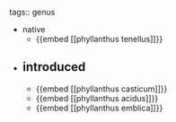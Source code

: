 tags:: genus

- native
	- {{embed [[phyllanthus tenellus]]}}
- introduced
	-
	- {{embed [[phyllanthus casticum]]}}
	- {{embed [[phyllanthus acidus]]}}
	- {{embed [[phyllanthus emblica]]}}